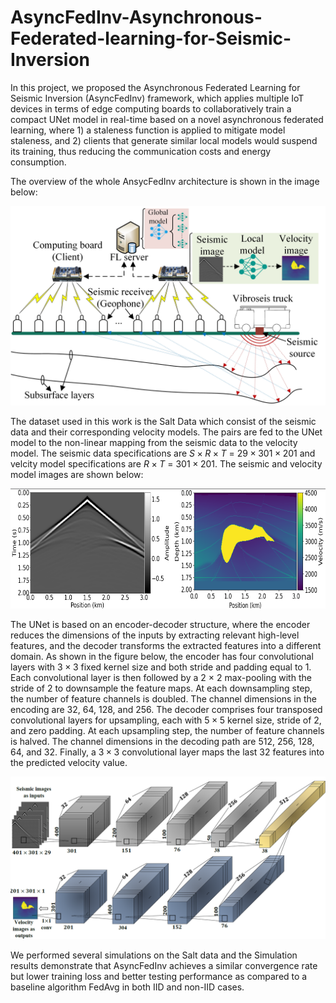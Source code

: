 # AsyncFedInv-Asynchronous-Federated-learning-for-Seismic-Inversion

In this project, we proposed the Asynchronous Federated Learning for Seismic Inversion (AsyncFedInv) framework, which applies multiple IoT devices in terms of edge computing boards to collaboratively train a compact UNet model in real-time based on a novel asynchronous federated learning, where 1) a staleness function is applied to mitigate model staleness, and 2) clients that generate similar local models would suspend its training, thus reducing the communication costs and energy consumption.

The overview of the whole AnsycFedInv architecture is shown in the image below:

![FL_Seismic.jpg](FL_Sesmic.jpg)

The dataset used in this work is the Salt Data which consist of the seismic data and their corresponding velocity models. The pairs are fed to the UNet model to the non-linear mapping from the seismic data to the velocity model. The seismic data specifications are $S\times R\times T$ = $29\times 301\times 201$ and velcity model specifications are $R\times T$ = $301\times 201$. The seismic and velocity model images are shown below:

![seis_pd.png](seis_pd.png)

The UNet is based on an encoder-decoder structure, where the encoder reduces the dimensions of the inputs by extracting relevant high-level features, and the decoder transforms the extracted features into a different domain. As shown in the figure below, the encoder has four convolutional layers with $3 × 3$ fixed kernel size and both stride and padding equal to 1. Each convolutional layer is then followed by a 2 × 2 max-pooling with the stride of 2 to downsample the feature maps. At each downsampling step, the number of feature channels is doubled. The channel dimensions in the encoding are 32, 64, 128, and 256. The decoder comprises four transposed convolutional layers for upsampling, each with $5 × 5$ kernel size, stride of $2$, and zero padding. At each upsampling step, the number of feature channels is halved. The channel dimensions in the decoding path are 512, 256, 128, 64, and 32. Finally, a $3 × 3$ convolutional layer maps the last 32 features into the predicted velocity value. 

![UNet.png](Unet.png)

We performed several simulations on the Salt data and the Simulation results demonstrate that AsyncFedInv achieves a similar convergence rate but lower training loss and better testing performance as compared to a baseline algorithm FedAvg in both IID and non-IID cases.
